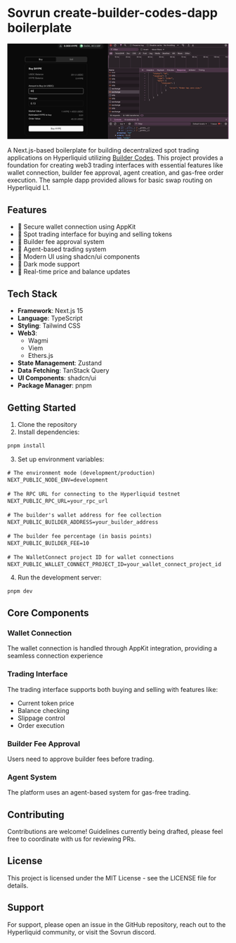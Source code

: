 # Sovrun create-builder-codes-dapp boilerplate

![Preview](./assets/preview.png)

A Next.js-based boilerplate for building decentralized spot trading applications on Hyperliquid utilizing [Builder Codes](https://hyperliquid.gitbook.io/hyperliquid-docs/trading/builder-codes). This project provides a foundation for creating web3 trading interfaces with essential features like wallet connection, builder fee approval, agent creation, and gas-free order execution. The sample dapp provided allows for basic swap routing on Hyperliquid L1.

## Features

- 🔐 Secure wallet connection using AppKit
- 💱 Spot trading interface for buying and selling tokens
- 🤝 Builder fee approval system
- 🔑 Agent-based trading system
- 🎨 Modern UI using shadcn/ui components
- 🌙 Dark mode support
- 🔄 Real-time price and balance updates

## Tech Stack

- **Framework**: Next.js 15
- **Language**: TypeScript
- **Styling**: Tailwind CSS
- **Web3**:
  - Wagmi
  - Viem
  - Ethers.js
- **State Management**: Zustand
- **Data Fetching**: TanStack Query
- **UI Components**: shadcn/ui
- **Package Manager**: pnpm

## Getting Started

1. Clone the repository
2. Install dependencies:

```bash
pnpm install
```

3. Set up environment variables:

```env
# The environment mode (development/production)
NEXT_PUBLIC_NODE_ENV=development

# The RPC URL for connecting to the Hyperliquid testnet
NEXT_PUBLIC_RPC_URL=your_rpc_url

# The builder's wallet address for fee collection
NEXT_PUBLIC_BUILDER_ADDRESS=your_builder_address

# The builder fee percentage (in basis points)
NEXT_PUBLIC_BUILDER_FEE=10

# The WalletConnect project ID for wallet connections
NEXT_PUBLIC_WALLET_CONNECT_PROJECT_ID=your_wallet_connect_project_id
```

4. Run the development server:

```bash
pnpm dev
```

## Core Components

### Wallet Connection

The wallet connection is handled through AppKit integration, providing a seamless connection experience

### Trading Interface

The trading interface supports both buying and selling with features like:

- Current token price
- Balance checking
- Slippage control
- Order execution

### Builder Fee Approval

Users need to approve builder fees before trading.

### Agent System

The platform uses an agent-based system for gas-free trading.

## Contributing

Contributions are welcome! Guidelines currently being drafted, please feel free to coordinate with us for reviewing PRs.

## License

This project is licensed under the MIT License - see the LICENSE file for details.

## Support

For support, please open an issue in the GitHub repository, reach out to the Hyperliquid community, or visit the Sovrun discord.
